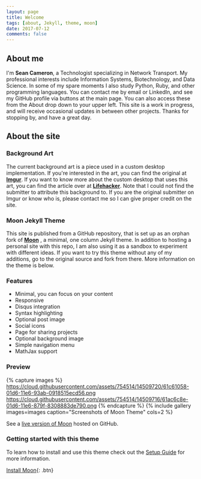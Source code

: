 ```yaml
---
layout: page
title: Welcome
tags: [about, Jekyll, theme, moon]
date: 2017-07-12
comments: false
---
```


## About me

I'm <b>Sean Cameron</b>, a Technologist specializing in Network Transport.
My professional interests include Information Systems, Biotechnology, and Data Science. In some of my spare moments I also study Python, Ruby, and other programming languages.
You can contact me by email or LinkedIn, and see my GitHub profile via buttons at the main page. You can also access these from the About drop down to your upper left.
This site is a work in progress, and will receive occasional updates in between other projects. Thanks for stopping by, and have a great day.

## About the site

### Background Art

The current background art is a piece used in a custom desktop implementation. If you're interested in the art, you can find the original at **[Imgur](https://imgur.com/y8PRWgs)**.
If you want to know more about the custom desktop that uses this art, you can find the article over at **[Lifehacker](https://lifehacker.com/the-long-arm-of-the-galaxy-desktop-1733871000)**.
Note that I could not find the submitter to attribute this background to. If you are the original submitter on Imgur or know who is, please contact me so I can give proper credit on the site.

### Moon Jekyll Theme

This site is published from a GitHub repository, that is set up as an orphan fork of **[Moon](https://taylantatli.github.io/Moon)** , a minimal, one column Jekyll theme.
In addition to hosting a personal site with this repo, I am also using it as a sandbox to experiment with different ideas.
If you want to try this theme without any of my additions, go to the original source and fork from there. More information on the theme is below.

### Features
* Minimal, you can focus on your content
* Responsive
* Disqus integration
* Syntax highlighting
* Optional post image
* Social icons
* Page for sharing projects
* Optional background image
* Simple navigation menu
* MathJax support

### Preview

{% capture images %}
    https://cloud.githubusercontent.com/assets/754514/14509720/61c61058-01d6-11e6-93ab-0918515ecd56.png
    https://cloud.githubusercontent.com/assets/754514/14509716/61ac6c8e-01d6-11e6-879f-8308883de790.png
{% endcapture %}
{% include gallery images=images caption="Screenshots of Moon Theme" cols=2 %}

See a [live version of Moon](http://taylantatli.github.io/Moon) hosted on GitHub.

### Getting started with this theme

To learn how to install and use this theme check out the [Setup Guide](https://taylantatli.github.io/Moon/moon-theme/) for more information.
      
[Install Moon](https://github.com/TaylanTatli/Moon){: .btn}

